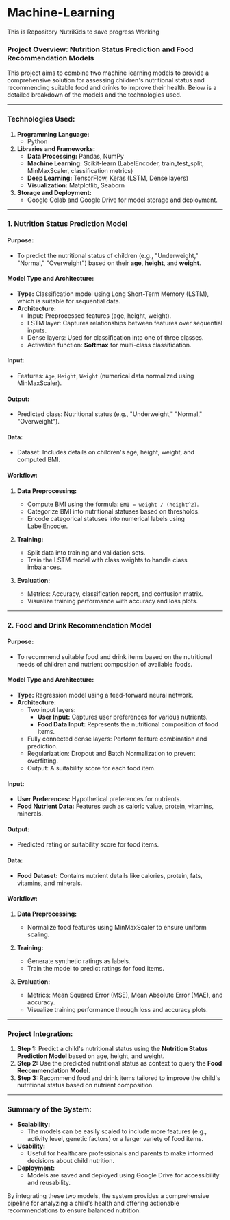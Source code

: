 # Machine-Learning
This is Repository NutriKids to save progress Working 


### Project Overview: Nutrition Status Prediction and Food Recommendation Models

This project aims to combine two machine learning models to provide a comprehensive solution for assessing children's nutritional status and recommending suitable food and drinks to improve their health. Below is a detailed breakdown of the models and the technologies used.

---

### **Technologies Used:**
1. **Programming Language:**
   - Python
2. **Libraries and Frameworks:**
   - **Data Processing:** Pandas, NumPy
   - **Machine Learning:** Scikit-learn (LabelEncoder, train_test_split, MinMaxScaler, classification metrics)
   - **Deep Learning:** TensorFlow, Keras (LSTM, Dense layers)
   - **Visualization:** Matplotlib, Seaborn
3. **Storage and Deployment:**
   - Google Colab and Google Drive for model storage and deployment.

---

### **1. Nutrition Status Prediction Model**

#### **Purpose:**
- To predict the nutritional status of children (e.g., "Underweight," "Normal," "Overweight") based on their **age**, **height**, and **weight**.

#### **Model Type and Architecture:**
- **Type:** Classification model using Long Short-Term Memory (LSTM), which is suitable for sequential data.
- **Architecture:**
  - Input: Preprocessed features (age, height, weight).
  - LSTM layer: Captures relationships between features over sequential inputs.
  - Dense layers: Used for classification into one of three classes.
  - Activation function: **Softmax** for multi-class classification.

#### **Input:**
- Features: `Age`, `Height`, `Weight` (numerical data normalized using MinMaxScaler).

#### **Output:**
- Predicted class: Nutritional status (e.g., "Underweight," "Normal," "Overweight").

#### **Data:**
- Dataset: Includes details on children's age, height, weight, and computed BMI.

#### **Workflow:**
1. **Data Preprocessing:**
   - Compute BMI using the formula: `BMI = weight / (height^2)`.
   - Categorize BMI into nutritional statuses based on thresholds.
   - Encode categorical statuses into numerical labels using LabelEncoder.

2. **Training:**
   - Split data into training and validation sets.
   - Train the LSTM model with class weights to handle class imbalances.

3. **Evaluation:**
   - Metrics: Accuracy, classification report, and confusion matrix.
   - Visualize training performance with accuracy and loss plots.

---

### **2. Food and Drink Recommendation Model**

#### **Purpose:**
- To recommend suitable food and drink items based on the nutritional needs of children and nutrient composition of available foods.

#### **Model Type and Architecture:**
- **Type:** Regression model using a feed-forward neural network.
- **Architecture:**
  - Two input layers: 
    - **User Input:** Captures user preferences for various nutrients.
    - **Food Data Input:** Represents the nutritional composition of food items.
  - Fully connected dense layers: Perform feature combination and prediction.
  - Regularization: Dropout and Batch Normalization to prevent overfitting.
  - Output: A suitability score for each food item.

#### **Input:**
- **User Preferences:** Hypothetical preferences for nutrients.
- **Food Nutrient Data:** Features such as caloric value, protein, vitamins, minerals.

#### **Output:**
- Predicted rating or suitability score for food items.

#### **Data:**
- **Food Dataset:** Contains nutrient details like calories, protein, fats, vitamins, and minerals.

#### **Workflow:**
1. **Data Preprocessing:**
   - Normalize food features using MinMaxScaler to ensure uniform scaling.

2. **Training:**
   - Generate synthetic ratings as labels.
   - Train the model to predict ratings for food items.

3. **Evaluation:**
   - Metrics: Mean Squared Error (MSE), Mean Absolute Error (MAE), and accuracy.
   - Visualize training performance through loss and accuracy plots.

---

### **Project Integration:**
1. **Step 1:** Predict a child's nutritional status using the **Nutrition Status Prediction Model** based on age, height, and weight.
2. **Step 2:** Use the predicted nutritional status as context to query the **Food Recommendation Model**.
3. **Step 3:** Recommend food and drink items tailored to improve the child's nutritional status based on nutrient composition.

---

### **Summary of the System:**

- **Scalability:** 
  - The models can be easily scaled to include more features (e.g., activity level, genetic factors) or a larger variety of food items.
- **Usability:**
  - Useful for healthcare professionals and parents to make informed decisions about child nutrition.
- **Deployment:**
  - Models are saved and deployed using Google Drive for accessibility and reusability.

By integrating these two models, the system provides a comprehensive pipeline for analyzing a child's health and offering actionable recommendations to ensure balanced nutrition.
